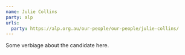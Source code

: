 ```yaml
---
name: Julie Collins
party: alp
urls:
  party: https://alp.org.au/our-people/our-people/julie-collins/
---
```

Some verbiage about the candidate here.
